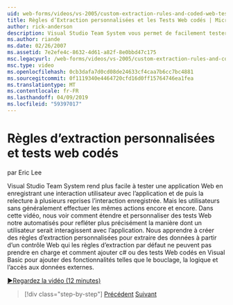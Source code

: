 ```yaml
---
uid: web-forms/videos/vs-2005/custom-extraction-rules-and-coded-web-tests
title: Règles d’Extraction personnalisées et les Tests Web codés | Microsoft Docs
author: rick-anderson
description: Visual Studio Team System vous permet de facilement tester une application Web en enregistrant une interaction utilisateur avec l’application et de puis la relecture à plusieurs reprises le re...
ms.author: riande
ms.date: 02/26/2007
ms.assetid: 7e2efe4c-8632-4d61-a82f-8e0bbd47c175
msc.legacyurl: /web-forms/videos/vs-2005/custom-extraction-rules-and-coded-web-tests
msc.type: video
ms.openlocfilehash: 0cb3dafa7d0cd08de24633cf4caa7b6cc7bc4881
ms.sourcegitcommit: 0f1119340e4464720cfd16d0ff15764746ea1fea
ms.translationtype: MT
ms.contentlocale: fr-FR
ms.lasthandoff: 04/09/2019
ms.locfileid: "59397017"
---
```

# <a name="custom-extraction-rules-and-coded-web-tests"></a>Règles d’extraction personnalisées et tests web codés

par Eric Lee

Visual Studio Team System rend plus facile à tester une application Web en enregistrant une interaction utilisateur avec l’application et de puis la relecture à plusieurs reprises l’interaction enregistrée. Mais les utilisateurs sans généralement effectuer les mêmes actions encore et encore. Dans cette vidéo, nous voir comment étendre et personnaliser des tests Web notre automatisés pour refléter plus précisément la manière dont un utilisateur serait interagissent avec l’application. Nous apprendre à créer des règles d’extraction personnalisées pour extraire des données à partir d’un contrôle Web qui les règles d’extraction par défaut ne peuvent pas prendre en charge et comment ajouter c# ou des tests Web codés en Visual Basic pour ajouter des fonctionnalités telles que le bouclage, la logique et l’accès aux données externes.

[&#9654;Regardez la vidéo (12 minutes)](https://channel9.msdn.com/Blogs/ASP-NET-Site-Videos/custom-extraction-rules-and-coded-web-tests)

> [!div class="step-by-step"]
> [Précédent](code-coverage-of-automated-tests.md)
> [Suivant](the-effects-of-caching.md)
